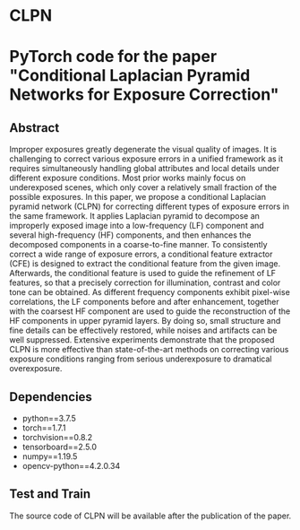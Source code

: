 # CLPN
# PyTorch code for the paper "Conditional Laplacian Pyramid Networks for Exposure Correction"

## Abstract

Improper exposures greatly degenerate the visual quality of images. It is challenging to correct various exposure errors in a unified framework as it requires simultaneously handling global attributes and local details under different exposure conditions. Most prior works mainly focus on underexposed scenes, which only cover a relatively small fraction of the possible exposures. In this paper, we propose a conditional Laplacian pyramid network (CLPN) for correcting different types of exposure errors in the same framework. It applies Laplacian pyramid to decompose an improperly exposed image into a low-frequency (LF) component and several high-frequency (HF) components, and then enhances the decomposed components in a coarse-to-fine manner. To consistently correct a wide range of exposure errors, a conditional feature extractor (CFE) is designed to extract the conditional feature from the given image. Afterwards, the conditional feature is used to guide the refinement of LF features, so that a precisely correction for illumination, contrast and color tone can be obtained.
As different frequency components exhibit pixel-wise correlations, the LF components before and after enhancement, together with the coarsest HF component are used to guide the reconstruction of the HF components in upper pyramid layers. By doing so, small structure and fine details can be effectively restored, while noises and artifacts can be well suppressed. Extensive experiments demonstrate that the proposed CLPN is more effective than state-of-the-art methods on correcting various exposure conditions ranging from serious underexposure to dramatical overexposure.


## Dependencies
* python==3.7.5
* torch==1.7.1
* torchvision==0.8.2
* tensorboard==2.5.0
* numpy==1.19.5
* opencv-python==4.2.0.34
  


## Test and Train 

The source code of CLPN will be available after the publication of the paper.
